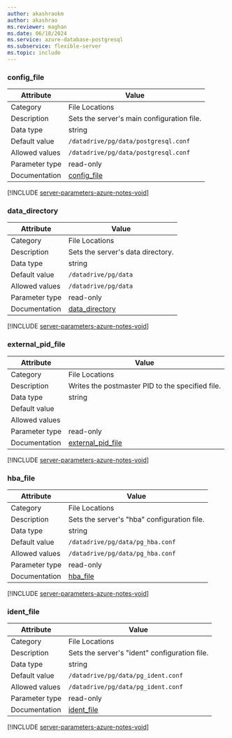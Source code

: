 ```yaml
---
author: akashraokm
author: akashrao
ms.reviewer: maghan
ms.date: 06/18/2024
ms.service: azure-database-postgresql
ms.subservice: flexible-server
ms.topic: include
---
```

### config_file

| Attribute      | Value                                                      |
|----------------|------------------------------------------------------------|
| Category       | File Locations |
| Description    | Sets the server's main configuration file.       |
| Data type      | string    |
| Default value  | `/datadrive/pg/data/postgresql.conf` |
| Allowed values | `/datadrive/pg/data/postgresql.conf` |
| Parameter type | read-only      |
| Documentation  | [config_file](https://www.postgresql.org/docs/13/runtime-config-file-locations.html#GUC-CONFIG-FILE)             |


[!INCLUDE [server-parameters-azure-notes-void](./server-parameters-azure-notes-void.md)]



### data_directory

| Attribute      | Value                                                      |
|----------------|------------------------------------------------------------|
| Category       | File Locations |
| Description    | Sets the server's data directory.                |
| Data type      | string    |
| Default value  | `/datadrive/pg/data`                 |
| Allowed values | `/datadrive/pg/data`                 |
| Parameter type | read-only      |
| Documentation  | [data_directory](https://www.postgresql.org/docs/13/runtime-config-file-locations.html#GUC-DATA-DIRECTORY)       |


[!INCLUDE [server-parameters-azure-notes-void](./server-parameters-azure-notes-void.md)]



### external_pid_file

| Attribute      | Value                                                      |
|----------------|------------------------------------------------------------|
| Category       | File Locations |
| Description    | Writes the postmaster PID to the specified file. |
| Data type      | string    |
| Default value  |                                      |
| Allowed values |                                      |
| Parameter type | read-only      |
| Documentation  | [external_pid_file](https://www.postgresql.org/docs/13/runtime-config-file-locations.html#GUC-EXTERNAL-PID-FILE) |


[!INCLUDE [server-parameters-azure-notes-void](./server-parameters-azure-notes-void.md)]



### hba_file

| Attribute      | Value                                                      |
|----------------|------------------------------------------------------------|
| Category       | File Locations |
| Description    | Sets the server's \"hba\" configuration file.    |
| Data type      | string    |
| Default value  | `/datadrive/pg/data/pg_hba.conf`     |
| Allowed values | `/datadrive/pg/data/pg_hba.conf`     |
| Parameter type | read-only      |
| Documentation  | [hba_file](https://www.postgresql.org/docs/13/runtime-config-file-locations.html#GUC-HBA-FILE)                   |


[!INCLUDE [server-parameters-azure-notes-void](./server-parameters-azure-notes-void.md)]



### ident_file

| Attribute      | Value                                                      |
|----------------|------------------------------------------------------------|
| Category       | File Locations |
| Description    | Sets the server's \"ident\" configuration file.  |
| Data type      | string    |
| Default value  | `/datadrive/pg/data/pg_ident.conf`   |
| Allowed values | `/datadrive/pg/data/pg_ident.conf`   |
| Parameter type | read-only      |
| Documentation  | [ident_file](https://www.postgresql.org/docs/13/runtime-config-file-locations.html#GUC-IDENT-FILE)               |


[!INCLUDE [server-parameters-azure-notes-void](./server-parameters-azure-notes-void.md)]




